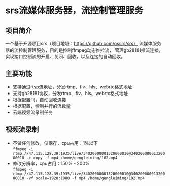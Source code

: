 # srs流媒体服务器，流控制管理服务
## 项目简介
一个基于开源项目srs（项目地址：https://github.com/ossrs/srs）
流媒体服务器的流控制管理服务，目的是控制ffmpeg动态推拉流，
管理gb28181推流连接，实现接口控制流的开启、关闭、回收，以及连接的自动回收。

## 主要功能
- 支持通过rtsp流地址，分发rtmp、flv、hls、webrtc格式地址
- 支持gb28181协议，分发rtmp、flv、hls、webrtc格式地址
- 根据配置间，自动回收连接
- 根据配置，控制并行的流数量
- 云端视频流录制任务

## 视频流录制
- 不做任何修改，仅保存，cpu占用：1%以下  
  `ffmpeg -i rtmp://47.115.128.39:1935/live/34020000001320000010@34020000001320000010 -c copy -f mp4 /home/gengleiming/102.mp4`
- 修改分辨率，cpu占用：150% - 200%  
  `ffmpeg -i rtmp://47.115.128.39:1935/live/34020000001320000010@34020000001320000010 -vf scale=1920:1080 -f mp4 /home/gengleiming/102.mp4`